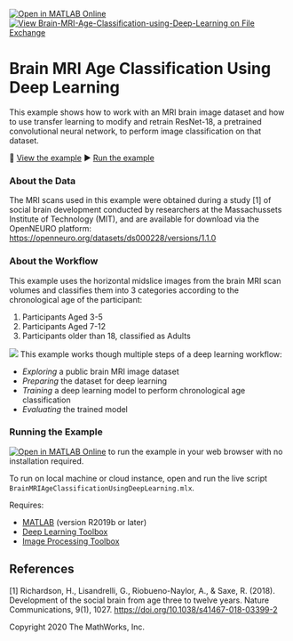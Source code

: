 [![Open in MATLAB Online](https://www.mathworks.com/images/responsive/global/open-in-matlab-online.svg)](https://matlab.mathworks.com/open/github/v1?repo=matlab-deep-learning/Brain-MRI-Age-Classification-using-Deep-Learning&file=BrainMRIAgeClassificationUsingDeepLearning.mlx) [![View Brain-MRI-Age-Classification-using-Deep-Learning on File Exchange](https://www.mathworks.com/matlabcentral/images/matlab-file-exchange.svg)](https://www.mathworks.com/matlabcentral/fileexchange/74941-brain-mri-age-classification-using-deep-learning)

# **Brain MRI Age Classification Using Deep Learning**

This example shows how to work with an MRI brain image dataset and how to use transfer learning to modify and retrain ResNet-18, a pretrained convolutional neural network, to perform image classification on that dataset.

👀 [View the example](https://viewer.mathworks.com/?viewer=live_code&url=https%3A%2F%2Fwww.mathworks.com%2Fmatlabcentral%2Fmlc-downloads%2Fdownloads%2Fcb382fe4-455d-46c6-a137-a396f1cfffd7%2F9f0a19d9-cbba-4729-ad85-29a073fa2b54%2Ffiles%2FBrainMRIAgeClassificationUsingDeepLearning.mlx&embed=web) ▶️ [Run the example](https://matlab.mathworks.com/open/github/v1?repo=matlab-deep-learning/Brain-MRI-Age-Classification-using-Deep-Learning&file=BrainMRIAgeClassificationUsingDeepLearning.mlx)

### About the Data
The MRI scans used in this example were obtained during a study \[1\] of social brain development conducted by researchers at the Massachussets Institute of Technology (MIT), and are available for download via the OpenNEURO platform:
    https://openneuro.org/datasets/ds000228/versions/1.1.0

### About the Workflow 
This example uses the horizontal midslice images from the brain MRI scan volumes and classifies them into 3 categories according to the chronological age of the participant:
1. Participants Aged 3-5
2. Participants Aged 7-12
3. Participants older than 18, classified as Adults

![](images/overview.png)
This example works though multiple steps of a deep learning workflow:
- _Exploring_ a public brain MRI image dataset
- _Preparing_ the dataset for deep learning
- _Training_ a deep learning model to perform chronological age classification
- _Evaluating_ the trained model

### **Running the Example**
[![Open in MATLAB Online](https://www.mathworks.com/images/responsive/global/open-in-matlab-online.svg)](https://matlab.mathworks.com/open/github/v1?repo=matlab-deep-learning/Brain-MRI-Age-Classification-using-Deep-Learning&file=BrainMRIAgeClassificationUsingDeepLearning.mlx) to run the example in your web browser with no installation required. 

To run on local machine or cloud instance, open and run the live script `BrainMRIAgeClassificationUsingDeepLearning.mlx`. 

Requires:
- [MATLAB](https://www.mathworks.com/products/matlab.html) (version R2019b or later)
- [Deep Learning Toolbox](https://www.mathworks.com/products/deep-learning.html)
- [Image Processing Toolbox](https://www.mathworks.com/products/image.html)

## **References**
\[1\] Richardson, H., Lisandrelli, G., Riobueno-Naylor, A., & Saxe, R. (2018). Development of the social brain from age three to twelve years. Nature Communications, 9(1), 1027. https://doi.org/10.1038/s41467-018-03399-2

Copyright 2020 The MathWorks, Inc.
